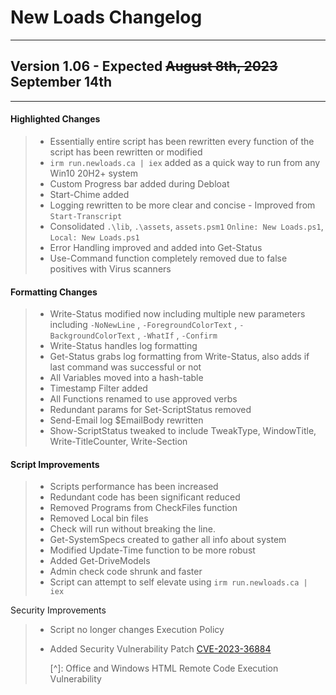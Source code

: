# New Loads Changelog

------

## Version 1.06 - Expected ~~August 8th, 2023~~ September 14th

------

#### Highlighted Changes

> - Essentially entire script has been rewritten every function of the script has been rewritten or modified
> - `irm run.newloads.ca | iex` added as a quick way to run from any Win10 20H2+ system 
> - Custom Progress bar added during Debloat
> - Start-Chime added
> - Logging rewritten to be more clear and concise - Improved from `Start-Transcript`
> - Consolidated `.\lib`, `.\assets`, `assets.psm1` `Online: New Loads.ps1`, `Local: New Loads.ps1`
> - Error Handling improved and added into Get-Status
> - Use-Command function completely removed due to false positives with Virus scanners

#### Formatting Changes

> - Write-Status modified now including multiple new parameters including `-NoNewLine` , `-ForegroundColorText` , `-BackgroundColorText` , `-WhatIf` , `-Confirm` 
> - Write-Status handles log formatting
> - Get-Status grabs log formatting from Write-Status, also adds if last command was successful or not
> - All Variables moved into a hash-table
> - Timestamp Filter added
> - All Functions renamed to use approved verbs
> - Redundant params for Set-ScriptStatus removed
> - Send-Email log $EmailBody rewritten
> - Show-ScriptStatus tweaked to include TweakType, WindowTitle, Write-TitleCounter, Write-Section
>

#### Script Improvements

> - Scripts performance has been increased
> - Redundant code has been significant reduced
> - Removed Programs from CheckFiles function
> - Removed Local bin files
> - Check will run without breaking the line. 
> - Get-SystemSpecs created to gather all info about system
> - Modified Update-Time function to be more robust
> - Added Get-DriveModels
> - Admin check code shrunk and faster
> - Script can attempt to self elevate using `irm run.newloads.ca | iex`
>

Security Improvements

> - Script no longer changes Execution Policy
>
> - Added Security Vulnerability Patch [CVE-2023-36884](https://msrc.microsoft.com/update-guide/vulnerability/CVE-2023-36884)
>
>   [^]: Office and Windows HTML Remote Code Execution Vulnerability
